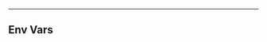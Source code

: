 <!-- Space: Projects -->
<!-- Parent: TerraformGithubPages -->
<!-- Title: Env Vars TerraformGithubPages -->

<!-- Label: TerraformGithubPages -->
<!-- Label: Project -->
<!-- Label: Env Vars -->
<!-- Include: disclaimer.md -->
<!-- Include: ac:toc -->

---

## Env Vars
